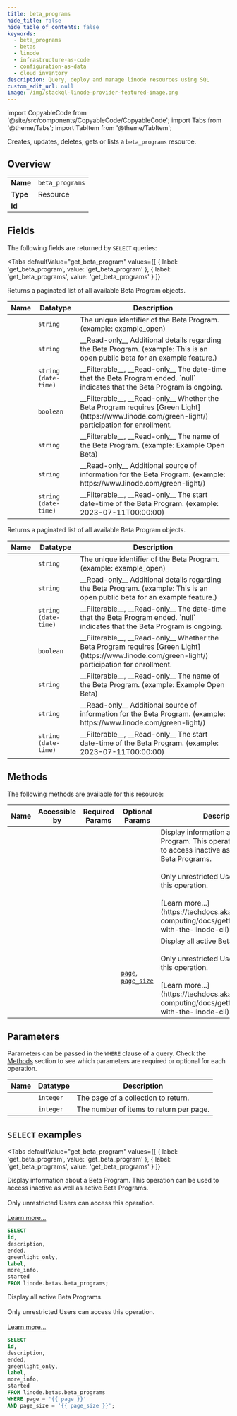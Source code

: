 ```yaml
--- 
title: beta_programs
hide_title: false
hide_table_of_contents: false
keywords:
  - beta_programs
  - betas
  - linode
  - infrastructure-as-code
  - configuration-as-data
  - cloud inventory
description: Query, deploy and manage linode resources using SQL
custom_edit_url: null
image: /img/stackql-linode-provider-featured-image.png
---
```


import CopyableCode from '@site/src/components/CopyableCode/CopyableCode';
import Tabs from '@theme/Tabs';
import TabItem from '@theme/TabItem';

Creates, updates, deletes, gets or lists a <code>beta_programs</code> resource.

## Overview
<table><tbody>
<tr><td><b>Name</b></td><td><code>beta_programs</code></td></tr>
<tr><td><b>Type</b></td><td>Resource</td></tr>
<tr><td><b>Id</b></td><td><CopyableCode code="linode.betas.beta_programs" /></td></tr>
</tbody></table>

## Fields

The following fields are returned by `SELECT` queries:

<Tabs
    defaultValue="get_beta_program"
    values={[
        { label: 'get_beta_program', value: 'get_beta_program' },
        { label: 'get_beta_programs', value: 'get_beta_programs' }
    ]}
>
<TabItem value="get_beta_program">

Returns a paginated list of all available Beta Program objects.

<table>
<thead>
    <tr>
    <th>Name</th>
    <th>Datatype</th>
    <th>Description</th>
    </tr>
</thead>
<tbody>
<tr>
    <td><CopyableCode code="id" /></td>
    <td><code>string</code></td>
    <td>The unique identifier of the Beta Program. (example: example_open)</td>
</tr>
<tr>
    <td><CopyableCode code="description" /></td>
    <td><code>string</code></td>
    <td>__Read-only__ Additional details regarding the Beta Program. (example: This is an open public beta for an example feature.)</td>
</tr>
<tr>
    <td><CopyableCode code="ended" /></td>
    <td><code>string (date-time)</code></td>
    <td>__Filterable__, __Read-only__ The date-time that the Beta Program ended.  `null` indicates that the Beta Program is ongoing.</td>
</tr>
<tr>
    <td><CopyableCode code="greenlight_only" /></td>
    <td><code>boolean</code></td>
    <td>__Filterable__, __Read-only__ Whether the Beta Program requires [Green Light](https://www.linode.com/green-light/) participation for enrollment.</td>
</tr>
<tr>
    <td><CopyableCode code="label" /></td>
    <td><code>string</code></td>
    <td>__Filterable__, __Read-only__ The name of the Beta Program. (example: Example Open Beta)</td>
</tr>
<tr>
    <td><CopyableCode code="more_info" /></td>
    <td><code>string</code></td>
    <td>__Read-only__ Additional source of information for the Beta Program. (example: https://www.linode.com/green-light/)</td>
</tr>
<tr>
    <td><CopyableCode code="started" /></td>
    <td><code>string (date-time)</code></td>
    <td>__Filterable__, __Read-only__ The start date-time of the Beta Program. (example: 2023-07-11T00:00:00)</td>
</tr>
</tbody>
</table>
</TabItem>
<TabItem value="get_beta_programs">

Returns a paginated list of all available Beta Program objects.

<table>
<thead>
    <tr>
    <th>Name</th>
    <th>Datatype</th>
    <th>Description</th>
    </tr>
</thead>
<tbody>
<tr>
    <td><CopyableCode code="id" /></td>
    <td><code>string</code></td>
    <td>The unique identifier of the Beta Program. (example: example_open)</td>
</tr>
<tr>
    <td><CopyableCode code="description" /></td>
    <td><code>string</code></td>
    <td>__Read-only__ Additional details regarding the Beta Program. (example: This is an open public beta for an example feature.)</td>
</tr>
<tr>
    <td><CopyableCode code="ended" /></td>
    <td><code>string (date-time)</code></td>
    <td>__Filterable__, __Read-only__ The date-time that the Beta Program ended.  `null` indicates that the Beta Program is ongoing.</td>
</tr>
<tr>
    <td><CopyableCode code="greenlight_only" /></td>
    <td><code>boolean</code></td>
    <td>__Filterable__, __Read-only__ Whether the Beta Program requires [Green Light](https://www.linode.com/green-light/) participation for enrollment.</td>
</tr>
<tr>
    <td><CopyableCode code="label" /></td>
    <td><code>string</code></td>
    <td>__Filterable__, __Read-only__ The name of the Beta Program. (example: Example Open Beta)</td>
</tr>
<tr>
    <td><CopyableCode code="more_info" /></td>
    <td><code>string</code></td>
    <td>__Read-only__ Additional source of information for the Beta Program. (example: https://www.linode.com/green-light/)</td>
</tr>
<tr>
    <td><CopyableCode code="started" /></td>
    <td><code>string (date-time)</code></td>
    <td>__Filterable__, __Read-only__ The start date-time of the Beta Program. (example: 2023-07-11T00:00:00)</td>
</tr>
</tbody>
</table>
</TabItem>
</Tabs>

## Methods

The following methods are available for this resource:

<table>
<thead>
    <tr>
    <th>Name</th>
    <th>Accessible by</th>
    <th>Required Params</th>
    <th>Optional Params</th>
    <th>Description</th>
    </tr>
</thead>
<tbody>
<tr>
    <td><a href="#get_beta_program"><CopyableCode code="get_beta_program" /></a></td>
    <td><CopyableCode code="select" /></td>
    <td></td>
    <td></td>
    <td>Display information about a Beta Program. This operation can be used to access inactive as well as active Beta Programs.<br /><br />Only unrestricted Users can access this operation.<br /><br />[Learn more...](https://techdocs.akamai.com/cloud-computing/docs/getting-started-with-the-linode-cli)</td>
</tr>
<tr>
    <td><a href="#get_beta_programs"><CopyableCode code="get_beta_programs" /></a></td>
    <td><CopyableCode code="select" /></td>
    <td></td>
    <td><a href="#parameter-page"><code>page</code></a>, <a href="#parameter-page_size"><code>page_size</code></a></td>
    <td>Display all active Beta Programs.<br /><br />Only unrestricted Users can access this operation.<br /><br />[Learn more...](https://techdocs.akamai.com/cloud-computing/docs/getting-started-with-the-linode-cli)</td>
</tr>
</tbody>
</table>

## Parameters

Parameters can be passed in the `WHERE` clause of a query. Check the [Methods](#methods) section to see which parameters are required or optional for each operation.

<table>
<thead>
    <tr>
    <th>Name</th>
    <th>Datatype</th>
    <th>Description</th>
    </tr>
</thead>
<tbody>
<tr id="parameter-page">
    <td><CopyableCode code="page" /></td>
    <td><code>integer</code></td>
    <td>The page of a collection to return.</td>
</tr>
<tr id="parameter-page_size">
    <td><CopyableCode code="page_size" /></td>
    <td><code>integer</code></td>
    <td>The number of items to return per page.</td>
</tr>
</tbody>
</table>

## `SELECT` examples

<Tabs
    defaultValue="get_beta_program"
    values={[
        { label: 'get_beta_program', value: 'get_beta_program' },
        { label: 'get_beta_programs', value: 'get_beta_programs' }
    ]}
>
<TabItem value="get_beta_program">

Display information about a Beta Program. This operation can be used to access inactive as well as active Beta Programs.<br /><br />Only unrestricted Users can access this operation.<br /><br />[Learn more...](https://techdocs.akamai.com/cloud-computing/docs/getting-started-with-the-linode-cli)

```sql
SELECT
id,
description,
ended,
greenlight_only,
label,
more_info,
started
FROM linode.betas.beta_programs;
```
</TabItem>
<TabItem value="get_beta_programs">

Display all active Beta Programs.<br /><br />Only unrestricted Users can access this operation.<br /><br />[Learn more...](https://techdocs.akamai.com/cloud-computing/docs/getting-started-with-the-linode-cli)

```sql
SELECT
id,
description,
ended,
greenlight_only,
label,
more_info,
started
FROM linode.betas.beta_programs
WHERE page = '{{ page }}'
AND page_size = '{{ page_size }}';
```
</TabItem>
</Tabs>
